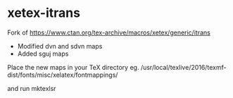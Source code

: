 # xetex-itrans
Fork of https://www.ctan.org/tex-archive/macros/xetex/generic/itrans

* Modified dvn and sdvn maps
* Added sguj maps

Place the new maps in your TeX directory eg.
/usr/local/texlive/2016/texmf-dist/fonts/misc/xelatex/fontmappings/

 and run mktexlsr


